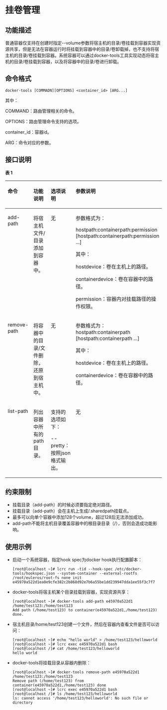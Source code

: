 # 挂卷管理<a name="ZH-CN_TOPIC_0184808034"></a>

## 功能描述<a name="zh-cn_topic_0182200849_section1519142210555"></a>

普通容器仅支持在创建时指定--volume参数将宿主机的目录/卷挂载到容器实现资源共享，但是无法在容器运行时将挂载到容器中的目录/卷卸载掉，也不支持将宿主机的目录/卷挂载到容器。系统容器可以通过docker-tools工具实现动态将宿主机的目录/卷挂载到容器，以及将容器中的目录/卷进行卸载。

## 命令格式<a name="zh-cn_topic_0182200849_section9239248135514"></a>

```
docker-tools [COMMADN][OPTIONS] <container_id> [ARG...]
```

其中：

COMMAND：路由管理相关的命令。

OPTIONS：路由管理命令支持的选项。

container\_id：容器id。

ARG：命令对应的参数。

## 接口说明<a name="zh-cn_topic_0182200849_section1437143285512"></a>

**表 1** 

<a name="zh-cn_topic_0182200849_table1869210387418"></a>
<table><thead align="left"><tr id="zh-cn_topic_0182200849_row1569373816419"><th class="cellrowborder" valign="top" width="16.150000000000002%" id="mcps1.2.5.1.1"><p id="zh-cn_topic_0182200849_p106936387415"><a name="zh-cn_topic_0182200849_p106936387415"></a><a name="zh-cn_topic_0182200849_p106936387415"></a>命令</p>
</th>
<th class="cellrowborder" valign="top" width="25.77%" id="mcps1.2.5.1.2"><p id="zh-cn_topic_0182200849_p43193341215"><a name="zh-cn_topic_0182200849_p43193341215"></a><a name="zh-cn_topic_0182200849_p43193341215"></a>功能说明</p>
</th>
<th class="cellrowborder" valign="top" width="23.189999999999998%" id="mcps1.2.5.1.3"><p id="zh-cn_topic_0182200849_p11217215104712"><a name="zh-cn_topic_0182200849_p11217215104712"></a><a name="zh-cn_topic_0182200849_p11217215104712"></a>选项说明</p>
</th>
<th class="cellrowborder" valign="top" width="34.89%" id="mcps1.2.5.1.4"><p id="zh-cn_topic_0182200849_p15693173814112"><a name="zh-cn_topic_0182200849_p15693173814112"></a><a name="zh-cn_topic_0182200849_p15693173814112"></a>参数说明</p>
</th>
</tr>
</thead>
<tbody><tr id="zh-cn_topic_0182200849_row12693163810415"><td class="cellrowborder" valign="top" width="16.150000000000002%" headers="mcps1.2.5.1.1 "><p id="zh-cn_topic_0182200849_p14909923205818"><a name="zh-cn_topic_0182200849_p14909923205818"></a><a name="zh-cn_topic_0182200849_p14909923205818"></a>add-path</p>
</td>
<td class="cellrowborder" valign="top" width="25.77%" headers="mcps1.2.5.1.2 "><p id="zh-cn_topic_0182200849_p01201939112820"><a name="zh-cn_topic_0182200849_p01201939112820"></a><a name="zh-cn_topic_0182200849_p01201939112820"></a>将宿主机文件/目录添加到容器中。</p>
</td>
<td class="cellrowborder" valign="top" width="23.189999999999998%" headers="mcps1.2.5.1.3 "><p id="zh-cn_topic_0182200849_p1621713152471"><a name="zh-cn_topic_0182200849_p1621713152471"></a><a name="zh-cn_topic_0182200849_p1621713152471"></a>无</p>
</td>
<td class="cellrowborder" valign="top" width="34.89%" headers="mcps1.2.5.1.4 "><p id="zh-cn_topic_0182200849_p126791042135812"><a name="zh-cn_topic_0182200849_p126791042135812"></a><a name="zh-cn_topic_0182200849_p126791042135812"></a>参数格式为：</p>
<p id="zh-cn_topic_0182200849_p5200195110493"><a name="zh-cn_topic_0182200849_p5200195110493"></a><a name="zh-cn_topic_0182200849_p5200195110493"></a>hostpath:containerpath:permission  [hostpath:containerpath:permission ...]</p>
<p id="zh-cn_topic_0182200849_p48182532492"><a name="zh-cn_topic_0182200849_p48182532492"></a><a name="zh-cn_topic_0182200849_p48182532492"></a>其中：</p>
<p id="zh-cn_topic_0182200849_p155511013165316"><a name="zh-cn_topic_0182200849_p155511013165316"></a><a name="zh-cn_topic_0182200849_p155511013165316"></a>hostdevice：卷在主机上的路径。</p>
<p id="zh-cn_topic_0182200849_p11101757155310"><a name="zh-cn_topic_0182200849_p11101757155310"></a><a name="zh-cn_topic_0182200849_p11101757155310"></a>containerdevice：卷在容器中的路径。</p>
<p id="zh-cn_topic_0182200849_p1918318113541"><a name="zh-cn_topic_0182200849_p1918318113541"></a><a name="zh-cn_topic_0182200849_p1918318113541"></a>permission：容器内对挂载路径的操作权限。</p>
</td>
</tr>
<tr id="zh-cn_topic_0182200849_row12634059013"><td class="cellrowborder" valign="top" width="16.150000000000002%" headers="mcps1.2.5.1.1 "><p id="zh-cn_topic_0182200849_p17486195414355"><a name="zh-cn_topic_0182200849_p17486195414355"></a><a name="zh-cn_topic_0182200849_p17486195414355"></a>remove-path</p>
</td>
<td class="cellrowborder" valign="top" width="25.77%" headers="mcps1.2.5.1.2 "><p id="zh-cn_topic_0182200849_p859584810286"><a name="zh-cn_topic_0182200849_p859584810286"></a><a name="zh-cn_topic_0182200849_p859584810286"></a>将容器中的目录/文件删除，还原到宿主机中。</p>
</td>
<td class="cellrowborder" valign="top" width="23.189999999999998%" headers="mcps1.2.5.1.3 "><p id="zh-cn_topic_0182200849_p11217181544713"><a name="zh-cn_topic_0182200849_p11217181544713"></a><a name="zh-cn_topic_0182200849_p11217181544713"></a>无</p>
</td>
<td class="cellrowborder" valign="top" width="34.89%" headers="mcps1.2.5.1.4 "><p id="zh-cn_topic_0182200849_p9642651372"><a name="zh-cn_topic_0182200849_p9642651372"></a><a name="zh-cn_topic_0182200849_p9642651372"></a>参数格式为：hostpath:containerpath  [hostpath:containerpath ...]</p>
<p id="zh-cn_topic_0182200849_p17293751135113"><a name="zh-cn_topic_0182200849_p17293751135113"></a><a name="zh-cn_topic_0182200849_p17293751135113"></a>其中：</p>
<p id="zh-cn_topic_0182200849_p192934514511"><a name="zh-cn_topic_0182200849_p192934514511"></a><a name="zh-cn_topic_0182200849_p192934514511"></a>hostdevice：卷在主机上的路径。</p>
<p id="zh-cn_topic_0182200849_p132932051165117"><a name="zh-cn_topic_0182200849_p132932051165117"></a><a name="zh-cn_topic_0182200849_p132932051165117"></a>containerdevice：卷在容器中的路径。</p>
</td>
</tr>
<tr id="zh-cn_topic_0182200849_row915811441301"><td class="cellrowborder" valign="top" width="16.150000000000002%" headers="mcps1.2.5.1.1 "><p id="zh-cn_topic_0182200849_p1703322145914"><a name="zh-cn_topic_0182200849_p1703322145914"></a><a name="zh-cn_topic_0182200849_p1703322145914"></a>list-path</p>
</td>
<td class="cellrowborder" valign="top" width="25.77%" headers="mcps1.2.5.1.2 "><p id="zh-cn_topic_0182200849_p89515512813"><a name="zh-cn_topic_0182200849_p89515512813"></a><a name="zh-cn_topic_0182200849_p89515512813"></a>列出容器中所有的path目录。</p>
</td>
<td class="cellrowborder" valign="top" width="23.189999999999998%" headers="mcps1.2.5.1.3 "><p id="zh-cn_topic_0182200849_p421751513476"><a name="zh-cn_topic_0182200849_p421751513476"></a><a name="zh-cn_topic_0182200849_p421751513476"></a>支持的选项如下：</p>
<p id="zh-cn_topic_0182200849_p2073501695211"><a name="zh-cn_topic_0182200849_p2073501695211"></a><a name="zh-cn_topic_0182200849_p2073501695211"></a>--pretty：按照json格式输出。</p>
</td>
<td class="cellrowborder" valign="top" width="34.89%" headers="mcps1.2.5.1.4 "><p id="zh-cn_topic_0182200849_p1915580203514"><a name="zh-cn_topic_0182200849_p1915580203514"></a><a name="zh-cn_topic_0182200849_p1915580203514"></a>无</p>
</td>
</tr>
</tbody>
</table>

## 约束限制<a name="zh-cn_topic_0182200849_section11674155610"></a>

-   挂载目录（add-path）的时候必须要指定绝对路径。
-   挂载目录（add-path）会在主机上生成/.sharedpath挂载点。
-   最多可以向单个容器中添加128个volume，超过128后无法添加成功。
-   add-path不能将主机目录覆盖容器中的根目录目录（/），否则会造成功能影响。

## 使用示例<a name="zh-cn_topic_0182200849_section1217704995514"></a>

-   启动一个系统容器，指定hook spec为docker hook执行配置脚本：

    ```
    [root@localhost ~]# lcrc run -tid --hook-spec /etc/docker-tools/hookspec.json --system-container --external-rootfs /root/euleros/root-fs none init
    e45970a522d1ea0e9cfe382c2b868d92e7b6a55be1dd239947dda1ee55f3c7f7
    ```


-   docker-tools将宿主机某个目录挂载到容器，实现资源共享：

    ```
    [root@localhost ~]# docker-tools add-path e45970a522d1 /home/test123:/home/test123
    Add path (/home/test123) to container(e45970a522d1,/home/test123) done.
    ```

-   宿主机目录/home/test123创建一个文件，然后在容器内查看文件是否可以访问：

    ```
    [root@localhost ~]# echo "hello world" > /home/test123/helloworld
    [root@localhost ~]# lcrc exec e45970a522d1 bash
    [root@localhost /]# cat /home/test123/helloworld
    hello world
    ```

-   docker-tools将挂载目录从容器内删除：

    ```
    [root@localhost ~]# docker-tools remove-path e45970a522d1 /home/test123:/home/test123
    Remove path (/home/test123) from container(e45970a522d1,/home/test123) done
    [root@localhost ~]# lcrc exec e45970a522d1 bash
    [root@localhost /]# ls /home/test123/helloworld
    ls: cannot access '/home/test123/helloworld': No such file or directory
    ```


